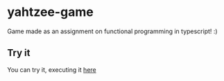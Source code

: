 # yahtzee-game
Game made as an assignment on functional programming in typescript! :)

## Try it
You can try it, executing it [here](https://replit.com/@francescomazzin/YahtzeeGame#index.ts)
